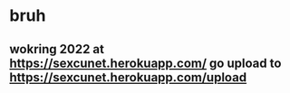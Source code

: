 # bruh

## **wokring 2022 at https://sexcunet.herokuapp.com/ go upload to https://sexcunet.herokuapp.com/upload**
